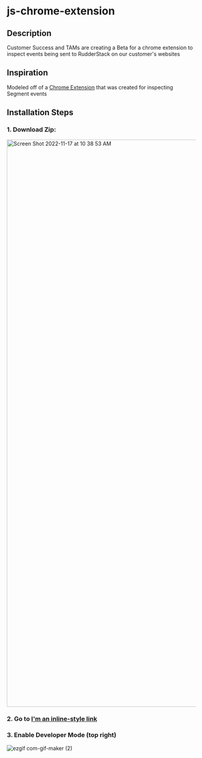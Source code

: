 # js-chrome-extension

## Description
Customer Success and TAMs are creating a Beta for a chrome extension to inspect events being sent to RudderStack on our customer's websites

## Inspiration
Modeled off of a [Chrome Extension](https://chrome.google.com/webstore/detail/segment-event-tracker/hbanigoffkilibdakdmmlgefndpjmajl) that was created for inspecting Segment events

## Installation Steps
### 1. Download Zip:
<img width="1512" alt="Screen Shot 2022-11-17 at 10 38 53 AM" src="https://user-images.githubusercontent.com/106251387/202490843-266db183-842d-44a0-8cea-d0e34931874b.png">

### 2. Go to [I'm an inline-style link](chrome://extensions/)


### 3. Enable Developer Mode (top right)
![ezgif com-gif-maker (2)](https://user-images.githubusercontent.com/106251387/202491948-7bd845af-a106-41f3-9ce2-95af51ae8850.gif)
